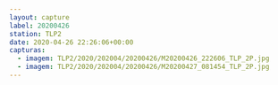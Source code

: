 ```yaml
---
layout: capture
label: 20200426
station: TLP2
date: 2020-04-26 22:26:06+00:00
capturas:
  - imagem: TLP2/2020/202004/20200426/M20200426_222606_TLP_2P.jpg
  - imagem: TLP2/2020/202004/20200426/M20200427_081454_TLP_2P.jpg
---
```

